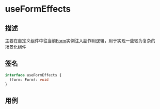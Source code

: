 # useFormEffects

## 描述

主要在自定义组件中往当前[Form](https://core.formilyjs.org/api/models/form)实例注入副作用逻辑，用于实现一些较为复杂的场景化组件

## 签名

```ts
interface useFormEffects {
  (form: Form): void
}
```

## 用例

<dumi-previewer demoPath="api/hooks/use-form-effects" />
